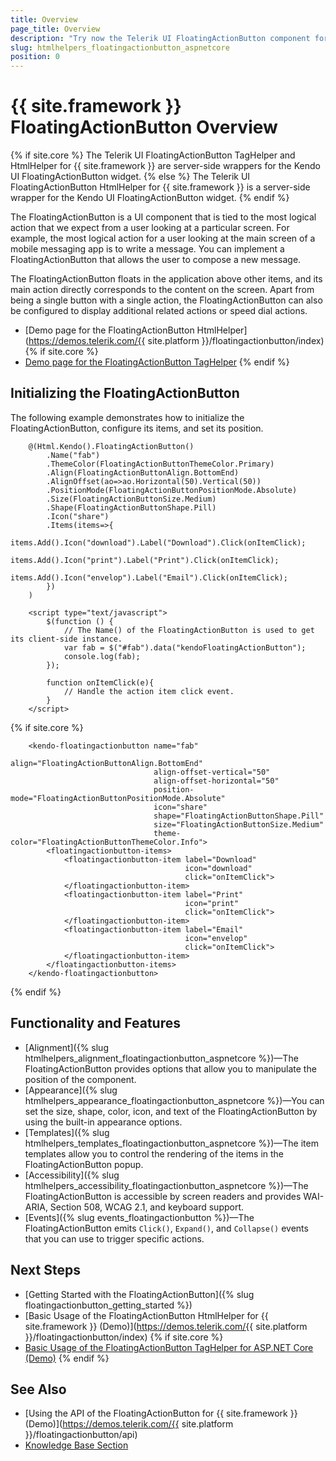 ```yaml
---
title: Overview
page_title: Overview
description: "Try now the Telerik UI FloatingActionButton component for {{ site.framework }} providing various alignment options for its items and complete control over its appearance."
slug: htmlhelpers_floatingactionbutton_aspnetcore
position: 0
---
```


# {{ site.framework }} FloatingActionButton Overview

{% if site.core %}
The Telerik UI FloatingActionButton TagHelper and HtmlHelper for {{ site.framework }} are server-side wrappers for the Kendo UI FloatingActionButton widget.
{% else %}
The Telerik UI FloatingActionButton HtmlHelper for {{ site.framework }} is a server-side wrapper for the Kendo UI FloatingActionButton widget.
{% endif %}

The FloatingActionButton is a UI component that is tied to the most logical action that we expect from a user looking at a particular screen. For example, the most logical action for a user looking at the main screen of a mobile messaging app is to write a message. You can implement a FloatingActionButton that allows the user to compose a new message.

The FloatingActionButton floats in the application above other items, and its main action directly corresponds to the content on the screen. Apart from being a single button with a single action, the FloatingActionButton can also be configured to display additional related actions or speed dial actions.

* [Demo page for the FloatingActionButton HtmlHelper](https://demos.telerik.com/{{ site.platform }}/floatingactionbutton/index)
{% if site.core %}
* [Demo page for the FloatingActionButton TagHelper](https://demos.telerik.com/aspnet-core/floatingactionbutton/tag-helper)
{% endif %}

## Initializing the FloatingActionButton

The following example demonstrates how to initialize the FloatingActionButton, configure its items, and set its position.

```HtmlHelper
    @(Html.Kendo().FloatingActionButton()
        .Name("fab")
        .ThemeColor(FloatingActionButtonThemeColor.Primary)
        .Align(FloatingActionButtonAlign.BottomEnd)
        .AlignOffset(ao=>ao.Horizontal(50).Vertical(50))
        .PositionMode(FloatingActionButtonPositionMode.Absolute)
        .Size(FloatingActionButtonSize.Medium)
        .Shape(FloatingActionButtonShape.Pill)
        .Icon("share")
        .Items(items=>{
            items.Add().Icon("download").Label("Download").Click(onItemClick);
            items.Add().Icon("print").Label("Print").Click(onItemClick);
            items.Add().Icon("envelop").Label("Email").Click(onItemClick);
        })
    )

    <script type="text/javascript">
        $(function () {
            // The Name() of the FloatingActionButton is used to get its client-side instance.
            var fab = $("#fab").data("kendoFloatingActionButton");
            console.log(fab);
        });

        function onItemClick(e){
            // Handle the action item click event.
        }
    </script>
```
{% if site.core %}
```TagHelper
    <kendo-floatingactionbutton name="fab"
                                align="FloatingActionButtonAlign.BottomEnd"
                                align-offset-vertical="50"
                                align-offset-horizontal="50"
                                position-mode="FloatingActionButtonPositionMode.Absolute"
                                icon="share"
                                shape="FloatingActionButtonShape.Pill"
                                size="FloatingActionButtonSize.Medium"
                                theme-color="FloatingActionButtonThemeColor.Info">
        <floatingactionbutton-items>
            <floatingactionbutton-item label="Download"
                                       icon="download"
                                       click="onItemClick">
            </floatingactionbutton-item>
            <floatingactionbutton-item label="Print"
                                       icon="print"
                                       click="onItemClick">
            </floatingactionbutton-item>
            <floatingactionbutton-item label="Email"
                                       icon="envelop"
                                       click="onItemClick">
            </floatingactionbutton-item>
        </floatingactionbutton-items>
    </kendo-floatingactionbutton>
```
{% endif %}

## Functionality and Features

* [Alignment]({% slug htmlhelpers_alignment_floatingactionbutton_aspnetcore %})&mdash;The FloatingActionButton provides options that allow you to manipulate the position of the component.
* [Appearance]({% slug htmlhelpers_appearance_floatingactionbutton_aspnetcore %})&mdash;You can set the size, shape, color, icon, and text of the FloatingActionButton by using the built-in appearance options.
* [Templates]({% slug htmlhelpers_templates_floatingactionbutton_aspnetcore %})&mdash;The item templates allow you to control the rendering of the items in the FloatingActionButton popup.
* [Accessibility]({% slug htmlhelpers_accessibility_floatingactionbutton_aspnetcore %})&mdash;The FloatingActionButton is accessible by screen readers and provides WAI-ARIA, Section 508, WCAG 2.1, and keyboard support.
* [Events]({% slug events_floatingactionbutton %})&mdash;The FloatingActionButton emits `Click()`, `Expand()`, and `Collapse()` events that you can use to trigger specific actions.

## Next Steps

* [Getting Started with the FloatingActionButton]({% slug floatingactionbutton_getting_started %})
* [Basic Usage of the FloatingActionButton HtmlHelper for {{ site.framework }} (Demo)](https://demos.telerik.com/{{ site.platform }}/floatingactionbutton/index)
{% if site.core %}
* [Basic Usage of the FloatingActionButton TagHelper for ASP.NET Core (Demo)](https://demos.telerik.com/aspnet-core/floatingactionbutton/tag-helper)
{% endif %}

## See Also

* [Using the API of the FloatingActionButton for {{ site.framework }} (Demo)](https://demos.telerik.com/{{ site.platform }}/floatingactionbutton/api)
* [Knowledge Base Section](/knowledge-base)

